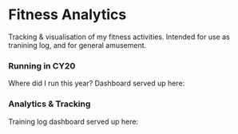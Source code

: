 # Fitness Analytics
Tracking & visualisation of my fitness activities. Intended for use as tranining log, and for general amusement.

### Running in CY20
Where did I run this year? Dashboard served up here:

### Analytics & Tracking
Training log dashboard served up here:
